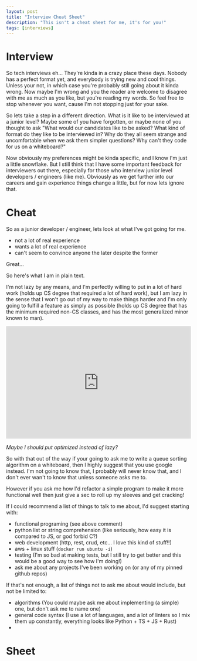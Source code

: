 ```yaml
---
layout: post
title: "Interview Cheat Sheet"
description: "This isn't a cheat sheet for me, it's for you!"
tags: [interviews]
---
```


# Interview
So tech interviews eh... They're kinda in a crazy place these days. Nobody has a perfect format yet, and everybody is trying new and cool things. Unless your not, in which case you're probably still going about it kinda wrong. Now maybe I'm wrong and you the reader are welcome to disagree with me as much as you like, but you're reading my words. So feel free to stop whenever you want, cause I'm not stopping just for your sake.

So lets take a step in a different direction. What is it like to be interviewed at a junior level? Maybe some of you have forgotten, or maybe none of you thought to ask "What would our candidates like to be asked? What kind of format do they like to be interviewed in? Why do they all seem strange and uncomfortable when we ask them simpler questions? Why can't they code for us on a whiteboard?"

Now obviously my preferences might be kinda specific, and I know I'm just a little snowflake. But I still think that I have some important feedback for interviewers out there, especially for those who interview junior level developers / engineers (like me). Obviously as we get further into our careers and gain experience things change a little, but for now lets ignore that.

# Cheat
So as a junior developer / engineer, lets look at what I've got going for me.

- not a lot of real experience
- wants  a lot of real experience
- can't seem to convince anyone the later despite the former

Great...

So here's what I am in plain text.

I'm not lazy by any means, and I'm perfectly willing to put in a lot of hard work (holds up CS degree that required a lot of hard work), but I am lazy in the sense that I won't go out of my way to make things harder and I'm only going to fulfill a feature as simply as possible (holds up CS degree that has the minimum required non-CS classes, and has the most generalized minor known to man).

<div style='position:relative;padding-bottom:61%'><iframe src='https://gfycat.com/ifr/PowerfulContentCanadagoose' frameborder='0' scrolling='no' width='100%' height='100%' style='position:absolute;top:0;left:0;' allowfullscreen></iframe></div>

*Maybe I should put optimized instead of lazy?*

So with that out of the way if your going to ask me to write a queue sorting algorithm on a whiteboard, then I highly suggest that you use google instead. I'm not going to know that, I probably will never know that, and I don't ever wan't to know that unless someone asks me to.

However if you ask me how I'd refactor a simple program to make it more functional well then just give a sec to roll up my sleeves and get cracking!

If I could recommend a list of things to talk to me about, I'd suggest starting with:
- functional programing (see above comment)
- python list or string comprehension (like seriously, how easy it is compared to JS, or god forbid C?)
- web development (http, rest, crud, etc... I love this kind of stuff!!)
- aws + linux stuff (`docker run ubuntu -i`)
- testing (I'm so bad at making tests, but I still try to get better and this would be a good way to see how I'm doing!)
- ask me about any projects I've been working on (or any of my pinned github repos)

If that's not enough, a list of things not to ask me about would include, but not be limited to:
- algorithms (You could maybe ask me about implementing (a simple) one, but don't ask me to name one)
- general code syntax (I use a lot of languages, and a lot of linters so I mix them up constantly, everything looks like Python + TS + JS + Rust)
-

# Sheet
